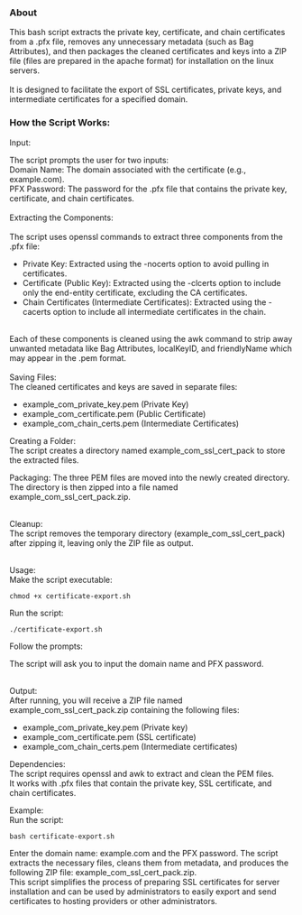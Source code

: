 ### About

This bash script extracts the private key, certificate, and chain certificates from a .pfx file, removes any unnecessary metadata (such as Bag Attributes), and then packages the cleaned certificates and keys into a ZIP file (files are prepared in the apache format) for installation on the linux servers.<br><br>
It is designed to facilitate the export of SSL certificates, private keys, and intermediate certificates for a specified domain.

### How the Script Works:
Input:

The script prompts the user for two inputs:<br>
Domain Name: The domain associated with the certificate (e.g., example.com).<br>
PFX Password: The password for the .pfx file that contains the private key, certificate, and chain certificates.<br><br>
Extracting the Components:<br>
<br>
The script uses openssl commands to extract three components from the .pfx file:<br>
- Private Key: Extracted using the -nocerts option to avoid pulling in certificates.<br>
- Certificate (Public Key): Extracted using the -clcerts option to include only the end-entity certificate, excluding the CA certificates.<br>
- Chain Certificates (Intermediate Certificates): Extracted using the -cacerts option to include all intermediate certificates in the chain.<br><br>

Each of these components is cleaned using the awk command to strip away unwanted metadata like Bag Attributes, localKeyID, and friendlyName which may appear in the .pem format.<br>
<br>
Saving Files:<br>
The cleaned certificates and keys are saved in separate files:<br>
- example_com_private_key.pem (Private Key)<br>
- example_com_certificate.pem (Public Certificate)<br>
- example_com_chain_certs.pem (Intermediate Certificates)<br>

Creating a Folder:<br>
The script creates a directory named example_com_ssl_cert_pack to store the extracted files.<br>

Packaging:
The three PEM files are moved into the newly created directory.<br>
The directory is then zipped into a file named example_com_ssl_cert_pack.zip.<br><br>

Cleanup:<br>
The script removes the temporary directory (example_com_ssl_cert_pack) after zipping it, leaving only the ZIP file as output.<br><br>

Usage:<br>
Make the script executable:<br>

```console
chmod +x certificate-export.sh
```

Run the script:<br>
```console
./certificate-export.sh
```

Follow the prompts:<br>

The script will ask you to input the domain name and PFX password.<br><br>

Output:<br>
After running, you will receive a ZIP file named example_com_ssl_cert_pack.zip containing the following files:<br>
- example_com_private_key.pem (Private key)
- example_com_certificate.pem (SSL certificate)
- example_com_chain_certs.pem (Intermediate certificates)<br>

Dependencies:<br>
The script requires openssl and awk to extract and clean the PEM files.<br>
It works with .pfx files that contain the private key, SSL certificate, and chain certificates.<br>

Example:<br>
Run the script:

```console
bash certificate-export.sh
```

Enter the domain name: example.com and the PFX password.
The script extracts the necessary files, cleans them from metadata, and produces the following ZIP file: example_com_ssl_cert_pack.zip.<br>
This script simplifies the process of preparing SSL certificates for server installation and can be used by administrators to easily export and send certificates to hosting providers or other administrators.<br><br>
